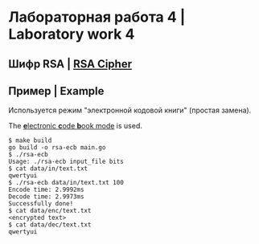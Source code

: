 # Лабораторная работа 4 | Laboratory work 4

## Шифр RSA | [RSA Cipher](https://en.wikipedia.org/wiki/RSA_(cryptosystem))

## Пример | Example

Используется режим "электронной кодовой книги" (простая замена).

The [**e**lectronic **c**ode **b**ook mode](https://en.wikipedia.org/wiki/Block_cipher_mode_of_operation#Electronic_codebook_(ECB)) is used.

```
$ make build
go build -o rsa-ecb main.go
$ ./rsa-ecb
Usage: ./rsa-ecb input_file bits
$ cat data/in/text.txt
qwertyui
$ ./rsa-ecb data/in/text.txt 100
Encode time: 2.9992ms
Decode time: 2.9973ms
Successfully done!
$ cat data/enc/text.txt
<encrypted text>
$ cat data/dec/text.txt
qwertyui
```
